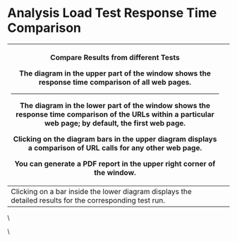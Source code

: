 # Analysis Load Test Response Time Comparison

| <p><strong>Compare Results from different Tests</strong></p><p>The diagram in the upper part of the window shows the response time comparison of all web pages.</p><hr><p>The diagram in the lower part of the window shows the response time comparison of the URLs within a particular web page; by default, the first web page.</p><p>Clicking on the diagram bars in the upper diagram displays a comparison of URL calls for any other web page.</p><p>You can generate a <strong>PDF report</strong> in the upper right corner of the window.</p> |   |
| ------------------------------------------------------------------------------------------------------------------------------------------------------------------------------------------------------------------------------------------------------------------------------------------------------------------------------------------------------------------------------------------------------------------------------------------------------------------------------------------------------------------------------------------------------- | - |
| Clicking on a bar inside the lower diagram displays the detailed results for the corresponding test run.                                                                                                                                                                                                                                                                                                                                                                                                                                                |   |

\


\
